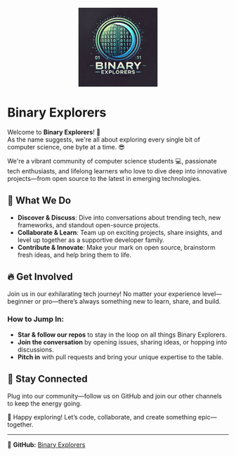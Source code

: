 <p align="center">
  <img src="Binary_Explorers.png" alt="Binary Explorers Logo" width="180">
</p>

# Binary Explorers

Welcome to **Binary Explorers**! 🚀  
As the name suggests, we're all about exploring every single bit of computer science, one byte at a time. 😎

We're a vibrant community of computer science students 💻, passionate tech enthusiasts, and lifelong learners who love to dive deep into innovative projects—from open source to the latest in emerging technologies.

## 🌟 What We Do
- **Discover & Discuss**: Dive into conversations about trending tech, new frameworks, and standout open-source projects.
- **Collaborate & Learn**: Team up on exciting projects, share insights, and level up together as a supportive developer family.
- **Contribute & Innovate**: Make your mark on open source, brainstorm fresh ideas, and help bring them to life.

## 🔥 Get Involved
Join us in our exhilarating tech journey! No matter your experience level—beginner or pro—there’s always something new to learn, share, and build.

### How to Jump In:
- **Star & follow our repos** to stay in the loop on all things Binary Explorers.
- **Join the conversation** by opening issues, sharing ideas, or hopping into discussions.
- **Pitch in** with pull requests and bring your unique expertise to the table.

## 📢 Stay Connected
Plug into our community—follow us on GitHub and join our other channels to keep the energy going.

🚀 Happy exploring! Let’s code, collaborate, and create something epic—together.

---

🔗 **GitHub:** [Binary Explorers](https://github.com/BinaryExplorers)
